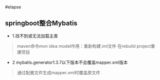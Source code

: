 #elapse

## springboot整合Mybatis
- 1.找不到或无法加载主类
>maven命令mvn idea model作用：重新构建.iml文件 在rebuild project重建项目
- 2 mybatis.generator1.3.7以下版本不会覆盖mapper.xml版本
>通过配置文件生成mapper.xml时覆盖原文件<plugin type="org.mybatis.generator.plugins.UnmergeableXmlMappersPlugin" />
